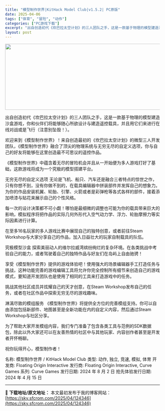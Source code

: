 ```yaml
---
title: "模型制作世界|KitHack Model Club|v1.5.2| PC原版"
date: 2025-04-06
tags: ["体育", "冒险", "动作"]
categories: ["PC游戏下载"]
excerpt: "出自创造初代《坎巴拉太空计划》的三人团队之手，这是一款基于物理的模型建造沙盒游戏，你和伙伴们将能够随心所欲设计与建造遥控载具，并且用它们来进行在线对战或是飞行（注意别坠毁！）。 欢迎来到《模型制作世界》！来自创造最初的《坎巴拉太空计划》的微型三人开发团队，《模型制作世界》融合了顶尖的物理系统与无穷无&hellip;"
layout: post
---
```


<img class="aligncenter size-full wp-image-124347" src="https://sky.sfcrom.com/wp-content/uploads/2025/04/2025040608452899.webp" alt="" width="700" height="215" />

出自创造初代《坎巴拉太空计划》的三人团队之手，这是一款基于物理的模型建造沙盒游戏，你和伙伴们将能够随心所欲设计与建造遥控载具，并且用它们来进行在线对战或是飞行（注意别坠毁！）。

欢迎来到《模型制作世界》！来自创造最初的《坎巴拉太空计划》的微型三人开发团队，《模型制作世界》融合了顶尖的物理系统与无穷无尽的自定义选项，你与自己的好友将能够在这里创造最不可思议的遥控作品。

《模型制作世界》中蕴含着无尽的冒险机会并且从一开始便为多人游戏打好了基础，这款游戏将成为一个究极的模型搭建平台。

无穷无尽的自定义选项
无论是飞机、船只、汽车还是融合三者特点的惊世之作，只有你想不到，没有你做不到的，在载具编辑器中拼装部件并发挥自己的想象力。为你的作品安装机翼、轮胎、引擎、火箭或者是彩弹枪等各式各样的部件，接着添加喷漆与贴花来展示自己的个性风格。

每一次的设计决策都不可小觑！哪怕是最细微的调整也可能为你的载具带来巨大的影响，模拟程序将把作品的实际几何外形代入空气动力学、浮力、轮胎摩擦力等实际因素进行计算。

在至多16名玩家的多人游戏比赛中展现自己的独特创意，或者前往Steam Workshop与大家分享自己的作品，加入日益壮大的玩家自制载具的队伍。

究极模型沙盒
探索美丽动人的维尔拉威湾缤纷绚烂的复杂环境。在各类挑战中考验自己的能力，或者驾驶着自己的独特作品与好友们在岛屿上自由驰骋！

享受《模型制作世界》提供的游戏体验吧！使用强大的场景编辑器手工打造任务与挑战，这种功能完善的游戏编辑工具将允许你完全控制所有细节来创造自己的游戏模式，要知道开发团队也是使用了相同的工具来打造游戏中的任务。

挑战其他社区成员并炫耀自己的天才创意，在Steam Workshop发布自己的任务，或者在社区作品中探索无穷无尽的游戏趣味。

淋漓尽致的模组服务
《模型制作世界》将提供全方位的完善模组支持。你可以自由添加包括新部件、地图甚至是全新功能在内的自定义内容，然后通过Steam Workshop与社区分享。

为了帮助大家开发模组内容，我们专门准备了包含各类工具与范例的SDK数据包，除此以外大家还可以在友善热情的社区中与其他玩家、内容创作者甚至是开发者开怀畅聊。

祝你玩得开心，模型制作者！

名称: 模型制作世界 / KitHack Model Club
类型: 动作, 独立, 竞速, 模拟, 体育
开发商: Floating Origin Interactive
发行商: Floating Origin Interactive, Curve Games
系列: Curve Games
发行日期: 2024 年 8 月 2 日
抢先体验发行日期: 2024 年 4 月 15 日

---
📖 **下载地址/原文地址：** 本文最初发布于我的博客网站：[https://sky.sfcrom.com/2025/04/124346](https://sky.sfcrom.com/2025/04/124346)
